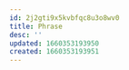 ```yaml
---
id: 2j2gti9x5kvbfqc8u3o8wv0
title: Phrase
desc: ''
updated: 1660353193950
created: 1660353193951
---
```

